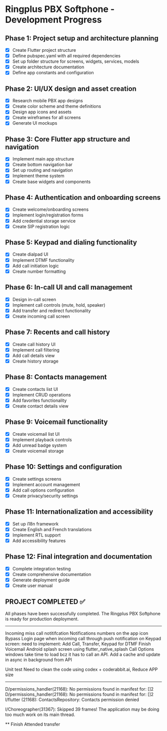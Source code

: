 # Ringplus PBX Softphone - Development Progress

## Phase 1: Project setup and architecture planning

- [x] Create Flutter project structure
- [x] Define pubspec.yaml with all required dependencies
- [x] Set up folder structure for screens, widgets, services, models
- [x] Create architecture documentation
- [x] Define app constants and configuration

## Phase 2: UI/UX design and asset creation

- [x] Research mobile PBX app designs
- [x] Create color scheme and theme definitions
- [x] Design app icons and assets
- [x] Create wireframes for all screens
- [x] Generate UI mockups

## Phase 3: Core Flutter app structure and navigation

- [x] Implement main app structure
- [x] Create bottom navigation bar
- [x] Set up routing and navigation
- [x] Implement theme system
- [x] Create base widgets and components

## Phase 4: Authentication and onboarding screens

- [x] Create welcome/onboarding screens
- [x] Implement login/registration forms
- [x] Add credential storage service
- [x] Create SIP registration logic

## Phase 5: Keypad and dialing functionality

- [x] Create dialpad UI
- [x] Implement DTMF functionality
- [x] Add call initiation logic
- [x] Create number formatting

## Phase 6: In-call UI and call management

- [x] Design in-call screen
- [x] Implement call controls (mute, hold, speaker)
- [x] Add transfer and redirect functionality
- [x] Create incoming call screen

## Phase 7: Recents and call history

- [x] Create call history UI
- [x] Implement call filtering
- [x] Add call details view
- [x] Create history storage

## Phase 8: Contacts management

- [x] Create contacts list UI
- [x] Implement CRUD operations
- [x] Add favorites functionality
- [x] Create contact details view

## Phase 9: Voicemail functionality

- [x] Create voicemail list UI
- [x] Implement playback controls
- [x] Add unread badge system
- [x] Create voicemail storage

## Phase 10: Settings and configuration

- [x] Create settings screens
- [x] Implement account management
- [x] Add call options configuration
- [x] Create privacy/security settings

## Phase 11: Internationalization and accessibility

- [x] Set up i18n framework
- [x] Create English and French translations
- [x] Implement RTL support
- [x] Add accessibility features

## Phase 12: Final integration and documentation

- [x] Complete integration testing
- [x] Create comprehensive documentation
- [x] Generate deployment guide
- [x] Create user manual

## PROJECT COMPLETED ✅

All phases have been successfully completed. The Ringplus PBX Softphone is ready for production deployment.

---

Incoming miss call notitifcation
Notifications numbers on the app icon
Bypass Login page when incoming call through push notification
on Keypad screen: need to implement: Add Call, Transfer, Keypad for DTMF
Finish Voicemail
Android splash screen using flutter_native_splash
Call Options windows take time to load bcz it has to call an API. Add a cache and update in async in background from API

Unit test
Need to clean the code using codex + coderabbit.ai, Reduce APP size

---

D/permissions_handler(21168): No permissions found in manifest for: []2
D/permissions_handler(21168): No permissions found in manifest for: []2
I/flutter (21168): ContactsRepository: Contacts permission denied

I/Choreographer(31367): Skipped 39 frames! The application may be doing too much work on its main thread.

\*\*
Finish Attended transfer
